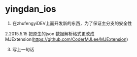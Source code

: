 # yingdan_ios

1. 在zhufengyiDEV上面开发新的东西，为了保证主分支的安全性


2.2015.5.15  把原生的json 数据解析格式更改成MJExtension(https://github.com/CoderMJLee/MJExtension)  


3. 写上一句话
